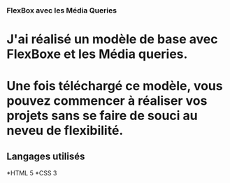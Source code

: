 ### FlexBox avec les Média Queries

# J'ai réalisé un modèle de base avec FlexBoxe et les Média queries.

# Une fois téléchargé ce modèle, vous pouvez commencer à réaliser vos projets sans se faire de souci au neveu de flexibilité.


## Langages utilisés
*HTML 5
*CSS 3

